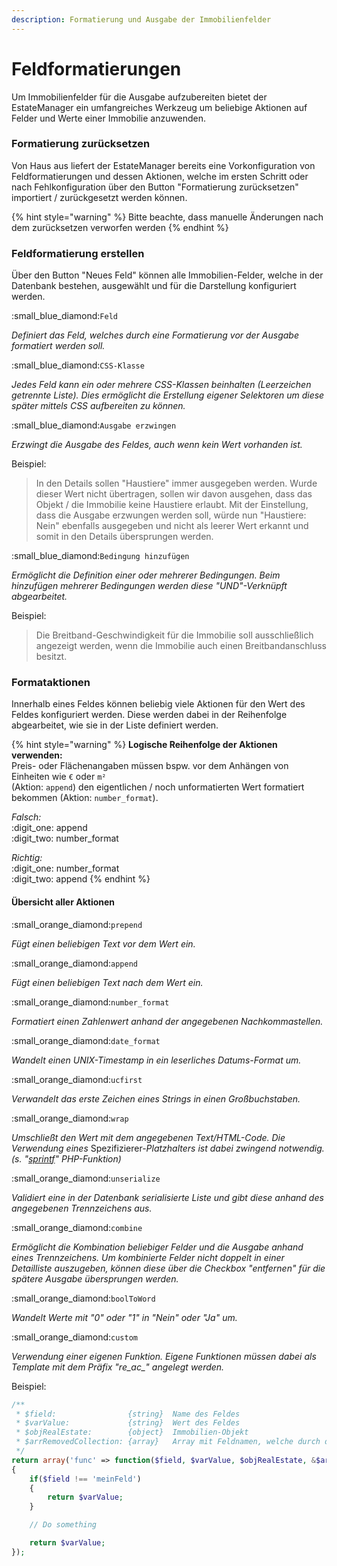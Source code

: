 ```yaml
---
description: Formatierung und Ausgabe der Immobilienfelder
---
```


# Feldformatierungen

Um Immobilienfelder für die Ausgabe aufzubereiten bietet der EstateManager ein umfangreiches Werkzeug um beliebige Aktionen auf Felder und Werte einer Immobilie anzuwenden.

### Formatierung zurücksetzen

Von Haus aus liefert der EstateManager bereits eine Vorkonfiguration von Feldformatierungen und dessen Aktionen, welche im ersten Schritt oder nach Fehlkonfiguration über den Button "Formatierung zurücksetzen" importiert / zurückgesetzt werden können.

{% hint style="warning" %}
Bitte beachte, dass manuelle Änderungen nach dem zurücksetzen verworfen werden
{% endhint %}

### Feldformatierung erstellen

Über den Button "Neues Feld" können alle Immobilien-Felder, welche in der Datenbank bestehen, ausgewählt und für die Darstellung konfiguriert werden.

:small\_blue\_diamond:`Feld`

_Definiert das Feld, welches durch eine Formatierung vor der Ausgabe formatiert werden soll._

:small\_blue\_diamond:`CSS-Klasse`

_Jedes Feld kann ein oder mehrere CSS-Klassen beinhalten (Leerzeichen getrennte Liste). Dies ermöglicht die Erstellung eigener Selektoren um diese später mittels CSS aufbereiten zu können._

:small\_blue\_diamond:`Ausgabe erzwingen`

_Erzwingt die Ausgabe des Feldes, auch wenn kein Wert vorhanden ist._

Beispiel:

> In den Details sollen "Haustiere" immer ausgegeben werden. Wurde dieser Wert nicht übertragen, sollen wir davon ausgehen, dass das Objekt / die Immobilie keine Haustiere erlaubt. Mit der Einstellung, dass die Ausgabe erzwungen werden soll, würde nun "Haustiere: Nein" ebenfalls ausgegeben und nicht als leerer Wert erkannt und somit in den Details übersprungen werden.

:small\_blue\_diamond:`Bedingung hinzufügen`

_Ermöglicht die Definition einer oder mehrerer Bedingungen. Beim hinzufügen mehrerer Bedingungen werden diese "UND"-Verknüpft abgearbeitet._

Beispiel:

> Die Breitband-Geschwindigkeit für die Immobilie soll ausschließlich angezeigt werden, wenn die Immobilie auch einen Breitbandanschluss besitzt.

### Formataktionen

Innerhalb eines Feldes können beliebig viele Aktionen für den Wert des Feldes konfiguriert werden. Diese werden dabei in der Reihenfolge abgearbeitet, wie sie in der Liste definiert werden.

{% hint style="warning" %}
**Logische Reihenfolge der Aktionen verwenden:**\
Preis- oder Flächenangaben müssen bspw. vor dem Anhängen von Einheiten wie `€` oder `m²` \
(Aktion: `append`) den eigentlichen / noch unformatierten Wert formatiert bekommen (Aktion: `number_format`).

_Falsch:_\
:digit\_one: append\
:digit\_two: number\_format

_Richtig:_\
:digit\_one: number\_format\
:digit\_two: append
{% endhint %}

#### Übersicht aller Aktionen

:small\_orange\_diamond:`prepend`

_Fügt einen beliebigen Text vor dem Wert ein._

:small\_orange\_diamond:`append`

_Fügt einen beliebigen Text nach dem Wert ein._

:small\_orange\_diamond:`number_format`

_Formatiert einen Zahlenwert anhand der angegebenen Nachkommastellen._

:small\_orange\_diamond:`date_format`

_Wandelt einen UNIX-Timestamp in ein leserliches Datums-Format um._

:small\_orange\_diamond:`ucfirst`

_Verwandelt das erste Zeichen eines Strings in einen Großbuchstaben._

:small\_orange\_diamond:`wrap`

_Umschließt den Wert mit dem angegebenen Text/HTML-Code. Die Verwendung eines_ Spezifizierer-_Platzhalters ist dabei zwingend notwendig. (s. "_[_sprintf_](https://www.php.net/manual/de/function.sprintf.php#refsect1-function.sprintf-parameters)_" PHP-Funktion)_

:small\_orange\_diamond:`unserialize`

_Validiert eine in der Datenbank serialisierte Liste und gibt diese anhand des angegebenen Trennzeichens aus._

:small\_orange\_diamond:`combine`

_Ermöglicht die Kombination beliebiger Felder und die Ausgabe anhand eines Trennzeichens. Um kombinierte Felder nicht doppelt in einer Detailliste auszugeben, können diese über die Checkbox "entfernen" für die spätere Ausgabe übersprungen werden._

:small\_orange\_diamond:`boolToWord`

_Wandelt Werte mit "0" oder "1" in "Nein" oder "Ja" um._

:small\_orange\_diamond:`custom`

_Verwendung einer eigenen Funktion. Eigene Funktionen müssen dabei als Template mit dem Präfix "re\_ac\_" angelegt werden._

Beispiel:

```php
/**
 * $field:                {string}  Name des Feldes
 * $varValue:             {string}  Wert des Feldes
 * $objRealEstate:        {object}  Immobilien-Objekt 
 * $arrRemovedCollection: {array}   Array mit Feldnamen, welche durch diese Funktion im weiteren Verlauf nicht mehr mit ausgegeben werden dürfen
 */
return array('func' => function($field, $varValue, $objRealEstate, &$arrRemovedCollection)
{
    if($field !== 'meinFeld')
    {
        return $varValue;
    }

    // Do something

    return $varValue;
});
```

